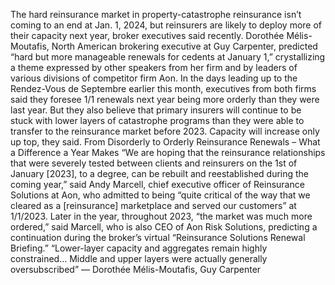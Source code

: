 The hard reinsurance market in property-catastrophe reinsurance isn’t coming to an end at Jan. 1, 2024, but reinsurers are likely to deploy more of their capacity next year, broker executives said recently.
Dorothée Mélis-Moutafis, North American brokering executive at Guy Carpenter, predicted “hard but more manageable renewals for cedents at January 1,” crystallizing a theme expressed by other speakers from her firm and by leaders of various divisions of competitor firm Aon.
In the days leading up to the Rendez-Vous de Septembre earlier this month, executives from both firms said they foresee 1/1 renewals next year being more orderly than they were last year. But they also believe that primary insurers will continue to be stuck with lower layers of catastrophe programs than they were able to transfer to the reinsurance market before 2023. Capacity will increase only up top, they said.
From Disorderly to Orderly Reinsurance Renewals – What a Difference a Year Makes
“We are hoping that the reinsurance relationships that were severely tested between clients and reinsurers on the 1st of January [2023], to a degree, can be rebuilt and reestablished during the coming year,” said Andy Marcell, chief executive officer of Reinsurance Solutions at Aon, who admitted to being “quite critical of the way that we cleared as a [reinsurance] marketplace and served our customers” at 1/1/2023. Later in the year, throughout 2023, “the market was much more ordered,” said Marcell, who is also CEO of Aon Risk Solutions, predicting a continuation during the broker’s virtual “Reinsurance Solutions Renewal Briefing.”
 “Lower-layer capacity and aggregates remain highly constrained… Middle and upper layers were actually generally oversubscribed” — Dorothée Mélis-Moutafis, Guy Carpenter 